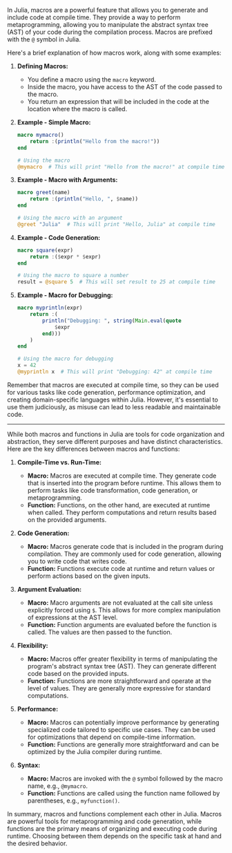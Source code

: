 In Julia, macros are a powerful feature that allows you to generate and include code at compile time. They provide a way to perform metaprogramming, allowing you to manipulate the abstract syntax tree (AST) of your code during the compilation process. Macros are prefixed with the `@` symbol in Julia.

Here's a brief explanation of how macros work, along with some examples:

1. **Defining Macros:**
   - You define a macro using the `macro` keyword.
   - Inside the macro, you have access to the AST of the code passed to the macro.
   - You return an expression that will be included in the code at the location where the macro is called.

2. **Example - Simple Macro:**
   ```julia
   macro mymacro()
       return :(println("Hello from the macro!"))
   end

   # Using the macro
   @mymacro  # This will print "Hello from the macro!" at compile time
   ```

3. **Example - Macro with Arguments:**
   ```julia
   macro greet(name)
       return :(println("Hello, ", $name))
   end

   # Using the macro with an argument
   @greet "Julia"  # This will print "Hello, Julia" at compile time
   ```

4. **Example - Code Generation:**
   ```julia
   macro square(expr)
       return :($expr * $expr)
   end

   # Using the macro to square a number
   result = @square 5  # This will set result to 25 at compile time
   ```

5. **Example - Macro for Debugging:**
   ```julia
   macro myprintln(expr)
       return :(
           println("Debugging: ", string(Main.eval(quote
               $expr
           end)))
       )
   end

   # Using the macro for debugging
   x = 42
   @myprintln x  # This will print "Debugging: 42" at compile time
   ```

Remember that macros are executed at compile time, so they can be used for various tasks like code generation, performance optimization, and creating domain-specific languages within Julia. However, it's essential to use them judiciously, as misuse can lead to less readable and maintainable code.

---

While both macros and functions in Julia are tools for code organization and abstraction, they serve different purposes and have distinct characteristics. Here are the key differences between macros and functions:

1. **Compile-Time vs. Run-Time:**
   - **Macro:** Macros are executed at compile time. They generate code that is inserted into the program before runtime. This allows them to perform tasks like code transformation, code generation, or metaprogramming.
   - **Function:** Functions, on the other hand, are executed at runtime when called. They perform computations and return results based on the provided arguments.

2. **Code Generation:**
   - **Macro:** Macros generate code that is included in the program during compilation. They are commonly used for code generation, allowing you to write code that writes code.
   - **Function:** Functions execute code at runtime and return values or perform actions based on the given inputs.

3. **Argument Evaluation:**
   - **Macro:** Macro arguments are not evaluated at the call site unless explicitly forced using `$`. This allows for more complex manipulation of expressions at the AST level.
   - **Function:** Function arguments are evaluated before the function is called. The values are then passed to the function.

4. **Flexibility:**
   - **Macro:** Macros offer greater flexibility in terms of manipulating the program's abstract syntax tree (AST). They can generate different code based on the provided inputs.
   - **Function:** Functions are more straightforward and operate at the level of values. They are generally more expressive for standard computations.

5. **Performance:**
   - **Macro:** Macros can potentially improve performance by generating specialized code tailored to specific use cases. They can be used for optimizations that depend on compile-time information.
   - **Function:** Functions are generally more straightforward and can be optimized by the Julia compiler during runtime.

6. **Syntax:**
   - **Macro:** Macros are invoked with the `@` symbol followed by the macro name, e.g., `@mymacro`.
   - **Function:** Functions are called using the function name followed by parentheses, e.g., `myfunction()`.

In summary, macros and functions complement each other in Julia. Macros are powerful tools for metaprogramming and code generation, while functions are the primary means of organizing and executing code during runtime. Choosing between them depends on the specific task at hand and the desired behavior.